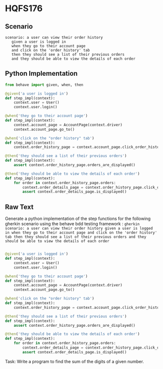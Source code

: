 # HQFS176
## Scenario
```gherkin
scenario: a user can view their order history 
   given a user is logged in 
   when they go to their account page 
   and click on the 'order history' tab 
   then they should see a list of their previous orders 
   and they should be able to view the details of each order
```


## Python Implementation
```python
from behave import given, when, then

@given('a user is logged in')
def step_impl(context):
    context.user = User()
    context.user.login()

@when('they go to their account page')
def step_impl(context):
    context.account_page = AccountPage(context.driver)
    context.account_page.go_to()

@when('click on the "order history" tab')
def step_impl(context):
    context.order_history_page = context.account_page.click_order_history_tab()

@then('they should see a list of their previous orders')
def step_impl(context):
    assert context.order_history_page.orders_are_displayed()

@then('they should be able to view the details of each order')
def step_impl(context):
    for order in context.order_history_page.orders:
        context.order_details_page = context.order_history_page.click_order(order)
        assert context.order_details_page.is_displayed()
```


## Raw Text
Generate a python implementation of the step functions for the following gherkin scenario using the behave bdd testing framework : ```gherkin scenario: a user can view their order history given a user is logged in when they go to their account page and click on the 'order history' tab then they should see a list of their previous orders and they should be able to view the details of each order ```



```python from behave import given, when, then

@given('a user is logged in')
def step_impl(context):
    context.user = User()
    context.user.login()

@when('they go to their account page')
def step_impl(context):
    context.account_page = AccountPage(context.driver)
    context.account_page.go_to()

@when('click on the "order history" tab')
def step_impl(context):
    context.order_history_page = context.account_page.click_order_history_tab()

@then('they should see a list of their previous orders')
def step_impl(context):
    assert context.order_history_page.orders_are_displayed()

@then('they should be able to view the details of each order')
def step_impl(context):
    for order in context.order_history_page.orders:
        context.order_details_page = context.order_history_page.click_order(order)
        assert context.order_details_page.is_displayed()
```

Task: Write a program to find the sum of the digits of a given number.
